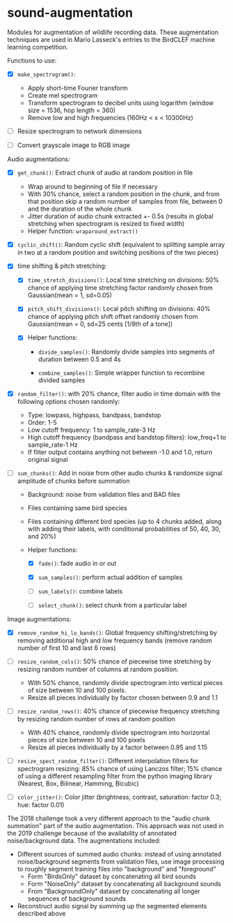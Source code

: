# sound-augmentation
Modules for augmentation of wildlife recording data. These augmentation techniques are used in Mario Lasseck's entries to the BirdCLEF machine learning competition.

Functions to use:
* [X] ```make_spectrogram()```: 
    * Apply short-time Fourier transform 
    * Create mel spectrogram
    * Transform spectrogram to decibel units using logarithm (window size = 1536, hop length = 360)
    * Remove low and high frequencies (160Hz < x < 10300Hz)
    
* [ ] Resize spectrogram to network dimensions
* [ ] Convert grayscale image to RGB image

Audio augmentations:

* [X] ```get_chunk()```: Extract chunk of audio at random position in file
     * Wrap around to beginning of file if necessary
     * With 30% chance, select a random position in the chunk, and from that position skip a random number of samples from file, between 0 and the duration of the whole chunk
     * Jitter duration of audio chunk extracted +- 0.5s (results in global stretching when spectrogram is resized to fixed width)
     * Helper function: ```wraparound_extract()```

* [X]  ```cyclic_shift()```: Random cyclic shift (equivalent to splitting sample array in two at a random position and switching positions of the two pieces)

* [X] time shifting & pitch stretching:

    * [X]  ```time_stretch_divisions()```: Local time stretching on divisions: 50% chance of applying time stretching factor randomly chosen from Gaussian(mean = 1, sd=0.05) 

    * [X]  ```pitch_shift_divisions()```: Local pitch shifting on divisions: 40% chance of applying pitch shift offset randomly chosen from Gaussian(mean = 0, sd=25 cents [1/8th of a tone])


    * [X] Helper functions:
       * ```divide_samples()```:  Randomly divide samples into segments of duration between 0.5 and 4s

       * ```combine_samples()```:  Simple wrapper function to recombine divided samples


* [X]  ```random_filter()```: with 20% chance, filter audio in time domain with the following options chosen randomly: 

    * Type: lowpass, highpass, bandpass, bandstop 
    * Order: 1-5
    * Low cutoff frequency: 1 to sample_rate-3 Hz
    * High cutoff frequency (bandpass and bandstop filters): low_freq+1 to sample_rate-1 Hz
    * If filter output contains anything not between -1.0 and 1.0, return original signal
    
* [ ] ```sum_chunks()```: Add in noise from other audio chunks & randomize signal amplitude of chunks before summation

    * Background: noise from validation files and BAD files
    * Files containing same bird species
    * Files containing different bird species (up to 4 chunks added, along with adding their labels, with conditional probabilities of 50, 40, 30, and 20%)
    * Helper functions:
        
        * [X] `fade()`: fade audio in or out
        * [X] `sum_samples()`: perform actual addition of samples
        * [ ] `sum_labels()`: combine labels
        * [ ] `select_chunk()`: select chunk from a particular label
   
   
    
Image augmentations:
* [X] ```remove_random_hi_lo_bands()```: Global frequency shifting/stretching by removing additional high and low frequency bands (remove random number of first 10 and last 6 rows)

* [ ] ```resize_random_cols()```: 50% chance of piecewise time stretching by resizing random number of columns at random position. 

   * With 50% chance, randomly divide spectrogram into vertical pieces of size between 10 and 100 pixels.
   * Resize all pieces individually by factor chosen between 0.9 and 1.1

* [ ] ```resize_random_rows()```: 40% chance of piecewise frequency stretching by resizing random number of rows at random position

     * With 40% chance, randomly divide spectrogram into horizontal pieces of size between 10 and 100 pixels
     * Resize all pieces individually by a factor between 0.95 and 1.15

* [ ] ```resize_spect_random_filter()```: Different interpolation filters for spectrogram resizing: 85% chance of using Lanczos filter; 15% chance of using a different resampling filter from the python imaging library (Nearest, Box, Bilinear, Hamming, Bicubic)

* [ ] ```color_jitter()```: Color jitter (brightness, contrast, saturation: factor 0.3; hue: factor 0.01)

The 2018 challenge took a very different approach to the "audio chunk summation" part of the audio augmentation.  This approach was not used in the 2019 challenge because of the availability of annotated noise/background data. The augmentations included:
* Different sources of summed audio chunks: instead of using annotated noise/background segments from validation files, use image processing to roughly segment training files into "background" and "foreground"
   * Form "BirdsOnly" dataset by concatenating all bird sounds
   * Form "NoiseOnly" dataset by concatenating all background sounds
   * From "BackgroundOnly" dataset by concatenating all longer sequences of background sounds 
* Reconstruct audio signal by summing up the segmented elements described above
